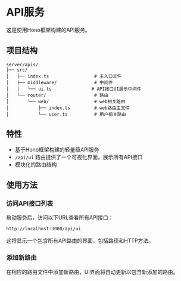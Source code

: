 # API服务

这是使用Hono框架构建的API服务。

## 项目结构

```
server/apis/
├── src/
│   ├── index.ts                 # 主入口文件
│   ├── middleware/              # 中间件
│   │   └── ui.ts               # API接口UI展示中间件
│   └── router/                  # 路由
│       └── web/                 # web相关路由
│           ├── index.ts         # web路由主文件
│           └── user.ts          # 用户相关路由
```

## 特性

- 基于Hono框架构建的轻量级API服务
- `/api/ui` 路由提供了一个可视化界面，展示所有API接口
- 模块化的路由结构

## 使用方法

### 访问API接口列表

启动服务后，访问以下URL查看所有API接口：

```
http://localhost:3000/api/ui
```

这将显示一个包含所有API路由的界面，包括路径和HTTP方法。

### 添加新路由

在相应的路由文件中添加新路由，UI界面将自动更新以包含新添加的路由。
